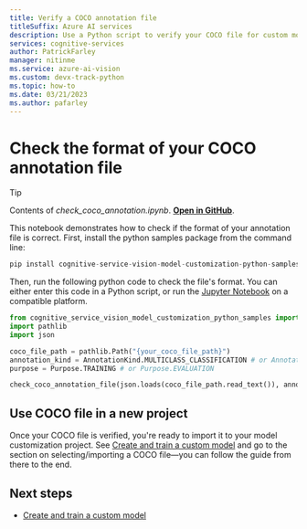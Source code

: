 ```yaml
---
title: Verify a COCO annotation file
titleSuffix: Azure AI services
description: Use a Python script to verify your COCO file for custom model training.
services: cognitive-services
author: PatrickFarley
manager: nitinme
ms.service: azure-ai-vision
ms.custom: devx-track-python
ms.topic: how-to
ms.date: 03/21/2023
ms.author: pafarley
---
```


# Check the format of your COCO annotation file

<!-- nbstart https://raw.githubusercontent.com/Azure-Samples/cognitive-service-vision-model-customization-python-samples/main/docs/check_coco_annotation.ipynb -->

> [!TIP]
> Contents of _check_coco_annotation.ipynb_. **[Open in GitHub](https://github.com/Azure-Samples/cognitive-service-vision-model-customization-python-samples/blob/main/docs/check_coco_annotation.ipynb)**.

This notebook demonstrates how to check if the format of your annotation file is correct. First, install the python samples package from the command line:

```python
pip install cognitive-service-vision-model-customization-python-samples
```

Then, run the following python code to check the file's format. You can either enter this code in a Python script, or run the [Jupyter Notebook](https://github.com/Azure-Samples/cognitive-service-vision-model-customization-python-samples/blob/main/docs/check_coco_annotation.ipynb) on a compatible platform.

```python
from cognitive_service_vision_model_customization_python_samples import check_coco_annotation_file, AnnotationKind, Purpose
import pathlib
import json

coco_file_path = pathlib.Path("{your_coco_file_path}")
annotation_kind = AnnotationKind.MULTICLASS_CLASSIFICATION # or AnnotationKind.OBJECT_DETECTION
purpose = Purpose.TRAINING # or Purpose.EVALUATION

check_coco_annotation_file(json.loads(coco_file_path.read_text()), annotation_kind, purpose)
```

<!-- nbend -->

## Use COCO file in a new project

Once your COCO file is verified, you're ready to import it to your model customization project. See [Create and train a custom model](model-customization.md) and go to the section on selecting/importing a COCO file&mdash;you can follow the guide from there to the end.

## Next steps

* [Create and train a custom model](model-customization.md)
